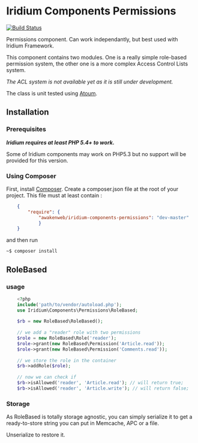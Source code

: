 Iridium Components Permissions
===========================

[![Build Status](https://travis-ci.org/awakenweb/Iridium-components-permissions.png?branch=master)](https://travis-ci.org/awakenweb/Iridium-components-permissions)

Permissions component. Can work independantly, but best used with Iridium Framework.

This component contains two modules.
One is a really simple role-based permission system, the other one is a more complex Access Control Lists system.

*The ACL system is not available yet as it is still under development.*

The class is unit tested using [Atoum](https://github.com/atoum/atoum).

Installation
------------
### Prerequisites

***Iridium requires at least PHP 5.4+ to work.***

Some of Iridium components may work on PHP5.3 but no support will be provided for this version.

### Using Composer
First, install [Composer](http://getcomposer.org/ "Composer").
Create a composer.json file at the root of your project. This file must at least contain :
```json
    {
        "require": {
            "awakenweb/iridium-components-permissions": "dev-master"
            }
    }
```
and then run

    ~$ composer install

## RoleBased
### usage

```php
    <?php
    include('path/to/vendor/autoload.php');
    use Iridium\Components\Permissions\RoleBased;
    
    $rb = new RoleBased\RoleBased();
    
    // we add a "reader" role with two permissions
    $role = new RoleBased\Role('reader');
    $role->grant(new RoleBased\Permission('Article.read'));
    $role->grant(new RoleBased\Permission('Comments.read'));
    
    // we store the role in the container
    $rb->addRole($role);
    
    // now we can check if 
    $rb->isAllowed('reader', 'Article.read'); // will return true;
    $rb->isAllowed('reader', 'Article.write'); // will return false;
```
### Storage

As RoleBased is totally storage agnostic, you can simply serialize it to get a ready-to-store string you can put in Memcache, APC or a file.

Unserialize to restore it.
